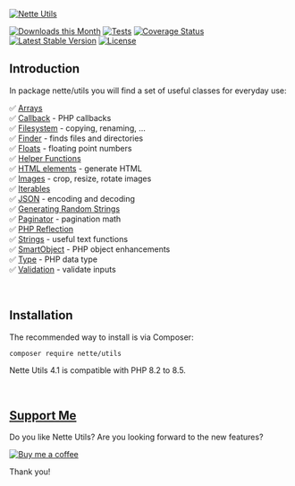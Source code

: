 [![Nette Utils](https://github.com/nette/utils/assets/194960/c33fdb74-0652-4cad-ac6e-c1ce0d29e32a)](https://doc.nette.org/en/utils)

[![Downloads this Month](https://img.shields.io/packagist/dm/nette/utils.svg)](https://packagist.org/packages/nette/utils)
[![Tests](https://github.com/nette/utils/workflows/Tests/badge.svg?branch=master)](https://github.com/nette/utils/actions)
[![Coverage Status](https://coveralls.io/repos/github/nette/utils/badge.svg?branch=master)](https://coveralls.io/github/nette/utils?branch=master)
[![Latest Stable Version](https://poser.pugx.org/nette/utils/v/stable)](https://github.com/nette/utils/releases)
[![License](https://img.shields.io/badge/license-New%20BSD-blue.svg)](https://github.com/nette/utils/blob/master/license.md)


Introduction
------------

In package nette/utils you will find a set of useful classes for everyday use:

✅ [Arrays](https://doc.nette.org/utils/arrays)<br>
✅ [Callback](https://doc.nette.org/utils/callback) - PHP callbacks<br>
✅ [Filesystem](https://doc.nette.org/utils/filesystem) - copying, renaming, …<br>
✅ [Finder](https://doc.nette.org/utils/finder) - finds files and directories<br>
✅ [Floats](https://doc.nette.org/utils/floats) - floating point numbers<br>
✅ [Helper Functions](https://doc.nette.org/utils/helpers)<br>
✅ [HTML elements](https://doc.nette.org/utils/html-elements) - generate HTML<br>
✅ [Images](https://doc.nette.org/utils/images) - crop, resize, rotate images<br>
✅ [Iterables](https://doc.nette.org/utils/iterables) <br>
✅ [JSON](https://doc.nette.org/utils/json) - encoding and decoding<br>
✅ [Generating Random Strings](https://doc.nette.org/utils/random)<br>
✅ [Paginator](https://doc.nette.org/utils/paginator) - pagination math<br>
✅ [PHP Reflection](https://doc.nette.org/utils/reflection)<br>
✅ [Strings](https://doc.nette.org/utils/strings) - useful text functions<br>
✅ [SmartObject](https://doc.nette.org/utils/smartobject) - PHP object enhancements<br>
✅ [Type](https://doc.nette.org/utils/type) - PHP data type<br>
✅ [Validation](https://doc.nette.org/utils/validators) - validate inputs<br>

 <!---->

Installation
------------

The recommended way to install is via Composer:

```
composer require nette/utils
```

Nette Utils 4.1 is compatible with PHP 8.2 to 8.5.

 <!---->

[Support Me](https://github.com/sponsors/dg)
--------------------------------------------

Do you like Nette Utils? Are you looking forward to the new features?

[![Buy me a coffee](https://files.nette.org/icons/donation-3.svg)](https://github.com/sponsors/dg)

Thank you!

